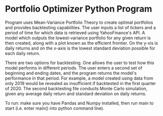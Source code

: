 # Portfolio Optimizer Python Program

Program uses Mean-Variance Portfolio Theory to create optimal portfolios and provides backtesting capabilities. The user inputs a list of tickers and a period of time for which data is retrieved using YahooFinance's API. A model which outputs the lowest-variance portfolio for any given return is then created, along with a plot known as the efficient frontier. On the y-xis is daily returns and on the x-axis is the lowest standard deviation possible for each daily return.

There are two options for backtesting. One allows the user to test how this model performs in different periods. The user enters a second set of beginning and ending dates, and the program returns the model's performance in that period. For example, a model created using data from only 2019 would be revealed as insufficient if backtested in the first quarter of 2020. The second backtesting file conducts Monte Carlo simulation, given any average daily return and standard deviation on daily returns.
 
 
To run: make sure you have Pandas and Numpy installed, then run main to start (i.e. enter main() into python command line).
